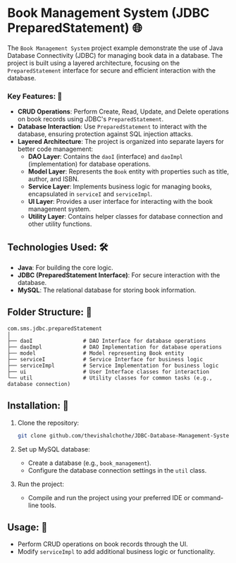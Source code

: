 # Book Management System (JDBC PreparedStatement) 🌐

The `Book Management System` project example demonstrate the use of Java Database Connectivity (JDBC) for managing book data in a database. The project is built using a layered architecture, focusing on the `PreparedStatement` interface for secure and efficient interaction with the database.


### Key Features: 🔑
- **CRUD Operations**: Perform Create, Read, Update, and Delete operations on book records using JDBC's `PreparedStatement`.
- **Database Interaction**: Use `PreparedStatement` to interact with the database, ensuring protection against SQL injection attacks.
- **Layered Architecture**: The project is organized into separate layers for better code management:
  - **DAO Layer**: Contains the `daoI` (interface) and `daoImpl` (implementation) for database operations.
  - **Model Layer**: Represents the `Book` entity with properties such as title, author, and ISBN.
  - **Service Layer**: Implements business logic for managing books, encapsulated in `serviceI` and `serviceImpl`.
  - **UI Layer**: Provides a user interface for interacting with the book management system.
  - **Utility Layer**: Contains helper classes for database connection and other utility functions.

## Technologies Used: 🛠️ 
- **Java**: For building the core logic.
- **JDBC (PreparedStatement Interface)**: For secure interaction with the database.
- **MySQL**: The relational database for storing book information.

## Folder Structure: 📂 

```
com.sms.jdbc.preparedStatement
│
├── daoI                # DAO Interface for database operations
├── daoImpl             # DAO Implementation for database operations
├── model               # Model representing Book entity
├── serviceI            # Service Interface for business logic
├── serviceImpl         # Service Implementation for business logic
├── ui                  # User Interface classes for interaction
└── util                # Utility classes for common tasks (e.g., database connection)
```

## Installation: 🚀

1. Clone the repository:
   ```bash
   git clone github.com/thevishalchothe/JDBC-Database-Management-Systems.git
   ```

2. Set up MySQL database:
   - Create a database (e.g., `book_management`).
   - Configure the database connection settings in the `util` class.

3. Run the project:
   - Compile and run the project using your preferred IDE or command-line tools.

## Usage: 📝
- Perform CRUD operations on book records through the UI.
- Modify `serviceImpl` to add additional business logic or functionality.

